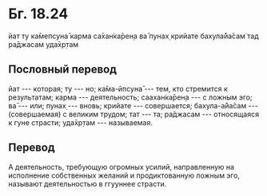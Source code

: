 # Бг. 18.24

йат ту ка̄мепсуна̄ карма са̄хан̇ка̄рен̣а ва̄ пунах̣ крийате бахула̄йа̄сам̇ тад
ра̄джасам уда̄хр̣там

## Пословный перевод

йат --- которая; ту --- но; ка̄ма-ӣпсуна̄ --- тем, кто стремится к
результатам; карма --- деятельность; саахан̇ка̄рен̣а --- с ложным эго; ва̄
--- или; пунах̣ --- вновь; крийате --- совершается; бахула-а̄йа̄сам ---
(совершаемая) с великим трудом; тат --- та; ра̄джасам --- относящаяся к
гуне страсти; уда̄хр̣там --- называемая.

## Перевод

А деятельность, требующую огромных усилий, направленную на исполнение
собственных желаний и продиктованную ложным эго, называют деятельностью
в ггууннее страсти.
